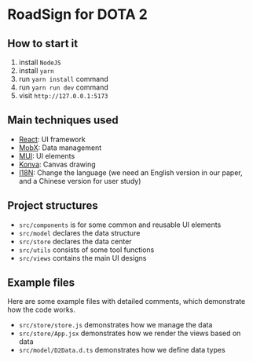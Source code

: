 # RoadSign for DOTA 2

## How to start it

1. install `NodeJS`
2. install `yarn`
3. run `yarn install` command
4. run `yarn run dev` command
5. visit `http://127.0.0.1:5173`

## Main techniques used

- [React](https://react.dev/): UI framework
- [MobX](https://mobx.js.org/README.html): Data management
- [MUI](https://mui.com/material-ui/getting-started/): UI elements
- [Konva](https://konvajs.org/docs/react/Intro.html): Canvas drawing
- [I18N](https://react.i18next.com/): Change the language (we need an English version in our paper, and a Chinese version for user study)

## Project structures

- `src/components` is for some common and reusable UI elements
- `src/model` declares the data structure
- `src/store` declares the data center
- `src/utils` consists of some tool functions
- `src/views` contains the main UI designs

## Example files

Here are some example files with detailed comments, which demonstrate how the code works.

- `src/store/store.js` demonstrates how we manage the data
- `src/store/App.jsx` demonstrates how we render the views based on data
- `src/model/D2Data.d.ts` demonstrates how we define data types
